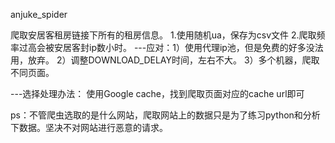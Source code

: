 anjuke_spider

爬取安居客租房链接下所有的租房信息。
1.使用随机ua，保存为csv文件
2.爬取频率过高会被安居客封ip数小时。
---应对：1）使用代理ip池，但是免费的好多没法用，放弃。
         2）调整DOWNLOAD_DELAY时间，左右不大。
		 3）多个机器，爬取不同页面。
		 
---选择处理办法：
		使用Google cache，找到爬取页面对应的cache url即可
		
ps：不管爬虫选取的是什么网站，爬取网站上的数据只是为了练习python和分析下数据。坚决不对网站进行恶意的请求。